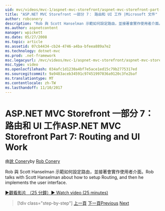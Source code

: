 ```yaml
---
uid: mvc/videos/mvc-1/aspnet-mvc-storefront/aspnet-mvc-storefront-part-7-routing-and-ui-work
title: "ASP.NET MVC Storefront 一部分 7： 路由和 UI 工作 |Microsoft 文件"
author: robconery
description: "Rob 與 Scott Hanselman 示範如何設定路由，並接著會實作使用者介面。"
ms.author: aspnetcontent
manager: wpickett
ms.date: 05/27/2008
ms.topic: article
ms.assetid: 07cb4434-cb24-4746-a4ba-bfeea889a7e2
ms.technology: dotnet-mvc
ms.prod: .net-framework
msc.legacyurl: /mvc/videos/mvc-1/aspnet-mvc-storefront/aspnet-mvc-storefront-part-7-routing-and-ui-work
msc.type: video
ms.openlocfilehash: 034afc1d1230a4bf7e5ace1ed15c79b2775317ed
ms.sourcegitcommit: 9a9483aceb34591c97451997036a9120c3fe2baf
ms.translationtype: MT
ms.contentlocale: zh-TW
ms.lasthandoff: 11/10/2017
---
```

<a name="aspnet-mvc-storefront-part-7-routing-and-ui-work"></a><span data-ttu-id="3be53-103">ASP.NET MVC Storefront 一部分 7： 路由和 UI 工作</span><span class="sxs-lookup"><span data-stu-id="3be53-103">ASP.NET MVC Storefront Part 7: Routing and UI Work</span></span>
====================
<span data-ttu-id="3be53-104">由[訛 Conery](https://github.com/robconery)</span><span class="sxs-lookup"><span data-stu-id="3be53-104">by [Rob Conery](https://github.com/robconery)</span></span>

<span data-ttu-id="3be53-105">Rob 與 Scott Hanselman 示範如何設定路由，並接著會實作使用者介面。</span><span class="sxs-lookup"><span data-stu-id="3be53-105">Rob talks with Scott Hanselman about how to setup Routing, and then he implements the user interface.</span></span>

[<span data-ttu-id="3be53-106">&#9654;觀看影片 （25 分鐘）</span><span class="sxs-lookup"><span data-stu-id="3be53-106">&#9654; Watch video (25 minutes)</span></span>](https://channel9.msdn.com/Blogs/ASP-NET-Site-Videos/aspnet-mvc-storefront-part-7-routing-and-ui-work)

>[!div class="step-by-step"]
<span data-ttu-id="3be53-107">[上一頁](aspnet-mvc-storefront-part-6-finishing-the-repository-and-initial-ui-work.md)
[下一頁](aspnet-mvc-storefront-part-8-testing-controllers-iteration-1-complete.md)</span><span class="sxs-lookup"><span data-stu-id="3be53-107">[Previous](aspnet-mvc-storefront-part-6-finishing-the-repository-and-initial-ui-work.md)
[Next](aspnet-mvc-storefront-part-8-testing-controllers-iteration-1-complete.md)</span></span>
